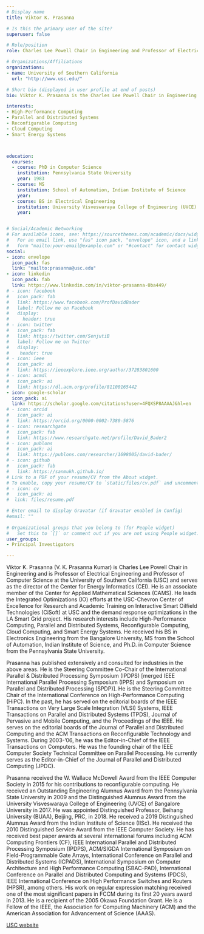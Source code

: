 ```yaml
---
# Display name
title: Viktor K. Prasanna

# Is this the primary user of the site?
superuser: false

# Role/position
role: Charles Lee Powell Chair in Engineering and Professor of Electrical and Computer Engineering and Professor of Computer Science

# Organizations/Affiliations
organizations:
- name: University of Southern California
  url: "http://www.usc.edu/"

# Short bio (displayed in user profile at end of posts)
bio: Viktor K. Prasanna is the Charles Lee Powell Chair in Engineering and Professor of Electrical and Computer Engineering and Professor of Computer Science at the University of Southern California.

interests:
- High-Performance Computing
- Parallel and Distributed Systems
- Reconfigurable Computing
- Cloud Computing
- Smart Energy Systems



education:
  courses:
  - course: PhD in Computer Science
    institution: Pennsylvania State University
    year: 1983
  - course: MS
    institution: School of Automation, Indian Institute of Science
    year:
  - course: BS in Electrical Engineering
    institution: University Visveswaraya College of Engineering (UVCE) of Bangalore University, India
    year: 


# Social/Academic Networking
# For available icons, see: https://sourcethemes.com/academic/docs/widgets/#icons
#   For an email link, use "fas" icon pack, "envelope" icon, and a link in the
#   form "mailto:your-email@example.com" or "#contact" for contact widget.
social:
- icon: envelope
  icon_pack: fas
  link: "mailto:prasanna@usc.edu"
- icon: linkedin
  icon_pack: fab
  link: https://www.linkedin.com/in/viktor-prasanna-0ba449/
# - icon: facebook
#   icon_pack: fab
#   link: https://www.facebook.com/ProfDavidBader
#   label: Follow me on Facebook
#   display:
#     header: true
# - icon: twitter
#   icon_pack: fab
#   link: https://twitter.com/SenjutiB
#   label: Follow me on Twitter
#   display:
#    header: true
# - icon: ieee
#   icon_pack: ai
#   link: https://ieeexplore.ieee.org/author/37283801600
# - icon: acmdl
#   icon_pack: ai
#   link: https://dl.acm.org/profile/81100165442
- icon: google-scholar
  icon_pack: ai
  link: https://scholar.google.com/citations?user=4FQXSP8AAAAJ&hl=en
# - icon: orcid
#   icon_pack: ai
#   link: https://orcid.org/0000-0002-7380-5876
# - icon: researchgate
#   icon_pack: fab
#   link: https://www.researchgate.net/profile/David_Bader2
# - icon: publons
#   icon_pack: ai
#   link: https://publons.com/researcher/1698005/david-bader/
# - icon: github
#   icon_pack: fab
#   link: https://sanmukh.github.io/
# Link to a PDF of your resume/CV from the About widget.
# To enable, copy your resume/CV to `static/files/cv.pdf` and uncomment the lines below.  
# - icon: cv
#   icon_pack: ai
#  link: files/resume.pdf

# Enter email to display Gravatar (if Gravatar enabled in Config)
#email: ""
  
# Organizational groups that you belong to (for People widget)
#   Set this to `[]` or comment out if you are not using People widget.  
user_groups:
- Principal Investigators

---
```



Viktor K. Prasanna (V. K. Prasanna Kumar) is Charles Lee Powell Chair in Engineering and is Professor of Electrical Engineering and Professor of Computer Science at the University of Southern California (USC) and serves as the director of the Center for Energy Informatics (CEI). He is an associate member of the Center for Applied Mathematical Sciences (CAMS). He leads the Integrated Optimizations (IO) efforts at the USC-Chevron Center of Excellence for Research and Academic Training on Interactive Smart Oilfield Technologies (CiSoft) at USC and the demand response optimizations in the LA Smart Grid project. His research interests include High-Performance Computing, Parallel and Distributed Systems, Reconfigurable Computing, Cloud Computing, and Smart Energy Systems. He received his BS in Electronics Engineering from the Bangalore University, MS from the School of Automation, Indian Institute of Science, and Ph.D. in Computer Science from the Pennsylvania State University.

Prasanna has published extensively and consulted for industries in the above areas. He is the Steering Committee Co-Chair of the International Parallel & Distributed Processing Symposium (IPDPS) [merged IEEE International Parallel Processing Symposium (IPPS) and Symposium on Parallel and Distributed Processing (SPDP)]. He is the Steering Committee Chair of the International Conference on High-Performance Computing (HiPC). In the past, he has served on the editorial boards of the IEEE Transactions on Very Large Scale Integration (VLSI) Systems, IEEE Transactions on Parallel and Distributed Systems (TPDS), Journal of Pervasive and Mobile Computing, and the Proceedings of the IEEE. He serves on the editorial boards of the Journal of Parallel and Distributed Computing and the ACM Transactions on Reconfigurable Technology and Systems. During 2003-’06, he was the Editor-in-Chief of the IEEE Transactions on Computers. He was the founding chair of the IEEE Computer Society Technical Committee on Parallel Processing. He currently serves as the Editor-in-Chief of the Journal of Parallel and Distributed Computing (JPDC).

Prasanna received the W. Wallace McDowell Award from the IEEE Computer Society in 2015 for his contributions to reconfigurable computing.  He received an Outstanding Engineering Alumnus Award from the Pennsylvania State University in 2009 and the Distinguished Alumnus Award from the University Visveswaraya College of Engineering (UVCE) of Bangalore University in 2017. He was appointed Distinguished Professor, Beihang University (BUAA), Beijing, PRC, in 2018. He received a 2019 Distinguished Alumnus Award from the Indian Institute of Science (IISc). He received the 2010 Distinguished Service Award from the IEEE Computer Society. He has received best paper awards at several international forums including ACM Computing Frontiers (CF), IEEE International Parallel and Distributed Processing Symposium (IPDPS), ACM/SIGDA International Symposium on Field-Programmable Gate Arrays, International Conference on Parallel and Distributed Systems (ICPADS), International Symposium on Computer Architecture and High Performance Computing (SBAC-PAD), International Conference on Parallel and Distributed Computing and Systems (PDCS), IEEE International Conference on High Performance Switches and Routers (HPSR), among others. His work on regular expression matching received one of the most significant papers in FCCM during its first 20 years award in 2013. He is a recipient of the 2005 Okawa Foundation Grant. He is a Fellow of the IEEE, the Association for Computing Machinery (ACM) and the American Association for Advancement of Science (AAAS).

[USC website](https://sites.usc.edu/prasanna/)
